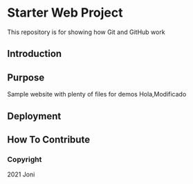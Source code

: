 # Starter Web Project

This repository is for showing how Git and GitHub work
## Introduction

## Purpose

Sample website with plenty of files for demos
Hola,Modificado
## Deployment

## How To Contribute

### Copyright
2021 Joni